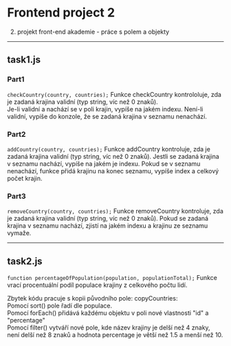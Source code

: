 # Frontend project 2

2. projekt front-end akademie - práce s polem a objekty

---

## task1.js
### Part1

```checkCountry(country, countries);```
Funkce checkCountry kontrololuje, zda je zadaná krajina validní (typ string, víc než 0 znaků).  
Je-li validní a nachází se v poli krajin, vypíše na jakém indexu. Není-li validní, vypíše do konzole, že se zadaná krajina v seznamu nenachází.

### Part2

```addCountry(country, countries);```  Funkce addCountry kontroluje, zda je zadaná krajina validní (typ string, víc než 0 znaků).
Jestli se zadaná krajina v seznamu nachází, vypíše na jakém je indexu. Pokud se v seznamu nenachází, funkce přidá krajinu na konec seznamu, vypíše index a celkový počet krajin.

### Part3

```removeCountry(country, countries);```  Funkce removeCountry kontroluje, zda je zadaná krajina validní (typ string, víc než 0 znaků).
Pokud se zadaná krajina v seznamu nachází, zjistí na jakém indexu a krajinu ze seznamu vymaže.

---

## task2.js

```function percentageOfPopulation(population, populationTotal);```  Funkce vrací procentuální podíl populace krajiny z celkového počtu lidí.

Zbytek kódu pracuje s kopii původního pole: copyCountries:  
Pomocí sort() pole řadí dle populace.  
Pomocí forEach() přidává každému objektu v poli nové vlastnosti "id" a "percentage"  
Pomocí filter() vytváří nové pole, kde název krajiny je delší než 4 znaky, není delší než 8 znaků a hodnota percentage je větší než 1.5 a menší než 10.
